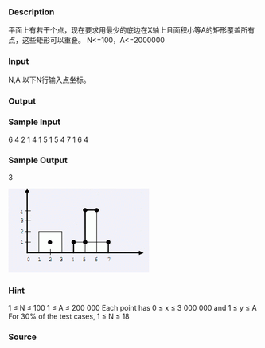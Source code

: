 
### Description
平面上有若干个点，现在要求用最少的底边在X轴上且面积小等A的矩形覆盖所有点，这些矩形可以重叠。
N<=100，A<=2000000

### Input
N,A
以下N行输入点坐标。
### Output

### Sample Input
6 4 
2 1 
4 1 
5 1 
5 4 
7 1 
6 4 
### Sample Output
3

![](/images/1766.jpg) 
### Hint
1 ≤ N ≤ 100 
1 ≤ A ≤ 200 000 
Each point has 0 ≤ x ≤ 3 000 000 and 1 ≤ y ≤ A 
For 30% of the test cases, 1 ≤ N ≤ 18 
### Source
